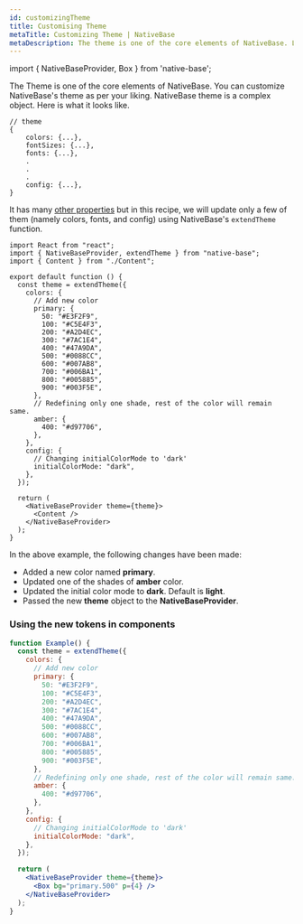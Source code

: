 ```yaml
---
id: customizingTheme
title: Customising Theme
metaTitle: Customizing Theme | NativeBase
metaDescription: The theme is one of the core elements of NativeBase. Learn more about the theme of NativeBase, what it looks like, and how to customize it to your liking.
---
```


import { NativeBaseProvider, Box } from 'native-base';

The Theme is one of the core elements of NativeBase. You can customize NativeBase's theme as per your liking. NativeBase theme is a complex object. Here is what it looks like.

```tsx
// theme
{
	colors: {...},
    fontSizes: {...},
 	fonts: {...},
	.
	.
	.
	config: {...},
}
```

It has many [other properties](default-theme) but in this recipe, we will update only a few of them (namely colors, fonts, and config) using NativeBase's `extendTheme` function.

```tsx
import React from "react";
import { NativeBaseProvider, extendTheme } from "native-base";
import { Content } from "./Content";

export default function () {
  const theme = extendTheme({
    colors: {
      // Add new color
      primary: {
        50: "#E3F2F9",
        100: "#C5E4F3",
        200: "#A2D4EC",
        300: "#7AC1E4",
        400: "#47A9DA",
        500: "#0088CC",
        600: "#007AB8",
        700: "#006BA1",
        800: "#005885",
        900: "#003F5E",
      },
      // Redefining only one shade, rest of the color will remain same.
      amber: {
        400: "#d97706",
      },
    },
    config: {
      // Changing initialColorMode to 'dark'
      initialColorMode: "dark",
    },
  });

  return (
    <NativeBaseProvider theme={theme}>
      <Content />
    </NativeBaseProvider>
  );
}
```

In the above example, the following changes have been made:

- Added a new color named **primary**.
- Updated one of the shades of **amber** color.
- Updated the initial color mode to **dark**. Default is **light**.
- Passed the new **theme** object to the **NativeBaseProvider**.

### Using the new tokens in components

```jsx isLive
function Example() {
  const theme = extendTheme({
    colors: {
      // Add new color
      primary: {
        50: "#E3F2F9",
        100: "#C5E4F3",
        200: "#A2D4EC",
        300: "#7AC1E4",
        400: "#47A9DA",
        500: "#0088CC",
        600: "#007AB8",
        700: "#006BA1",
        800: "#005885",
        900: "#003F5E",
      },
      // Redefining only one shade, rest of the color will remain same.
      amber: {
        400: "#d97706",
      },
    },
    config: {
      // Changing initialColorMode to 'dark'
      initialColorMode: "dark",
    },
  });

  return (
    <NativeBaseProvider theme={theme}>
      <Box bg="primary.500" p={4} />
    </NativeBaseProvider>
  );
}
```
